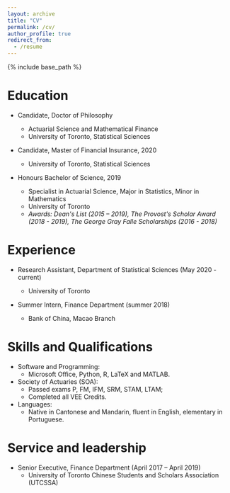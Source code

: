 ```yaml
---
layout: archive
title: "CV"
permalink: /cv/
author_profile: true
redirect_from:
  - /resume
---
```


{% include base_path %}

Education
======
* Candidate, Doctor of Philosophy
  * Actuarial Science and Mathematical Finance
  * University of Toronto, Statistical Sciences
  
* Candidate, Master of Financial Insurance, 2020
  * University of Toronto, Statistical Sciences
  
* Honours Bachelor of Science, 2019
  * Specialist in Actuarial Science, Major in Statistics, Minor in Mathematics
  * University of Toronto
  * *Awards: Dean's List (2015 – 2019), The Provost's Scholar Award (2018 - 2019), The George Gray Falle Scholarships (2016 - 2018)*

Experience
======
* Research Assistant, Department of Statistical Sciences (May 2020 - current)
  * University of Toronto

* Summer Intern, Finance Department (summer 2018)
  * Bank of China, Macao Branch
  
Skills and Qualifications
======
* Software and Programming:
  * Microsoft Office, Python, R, LaTeX and MATLAB.
* Society of Actuaries (SOA):
  * Passed exams P, FM, IFM, SRM, STAM, LTAM;
  * Completed all VEE Credits.
* Languages:
  * Native in Cantonese and Mandarin, fluent in English, elementary in Portuguese.
  
Service and leadership
======
* Senior Executive, Finance Department (April 2017 – April 2019)
  * University of Toronto Chinese Students and Scholars Association (UTCSSA)
